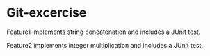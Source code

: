 # Git-excercise

Feature1 implements string concatenation and includes a JUnit test.

Feature2 implements integer multiplication and includes a JUnit test.

